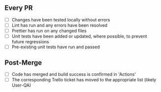## Every PR
- [ ] Changes have been tested locally without errors
- [ ] Lint has run and any errors have been resolved
- [ ] Prettier has run on any changed files
- [ ] Unit tests have been added or updated, where possible, to prevent future regressions
- [ ] Pre-existing unit tests have run and passed

## Post-Merge
- [ ] Code has merged and build success is confirmed in 'Actions'
- [ ] The corresponding Trello ticket has moved to the appropriate list (likely User-QA)